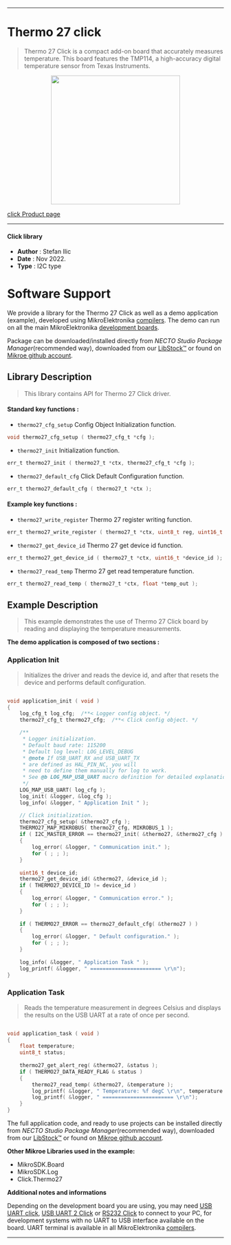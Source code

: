 
---
# Thermo 27 click

> Thermo 27 Click is a compact add-on board that accurately measures temperature. This board features the TMP114, a high-accuracy digital temperature sensor from Texas Instruments.

<p align="center">
  <img src="https://download.mikroe.com/images/click_for_ide/thermo27_click.png" height=300px>
</p>

[click Product page](https://www.mikroe.com/thermo-27-click)

---


#### Click library

- **Author**        : Stefan Ilic
- **Date**          : Nov 2022.
- **Type**          : I2C type


# Software Support

We provide a library for the Thermo 27 Click
as well as a demo application (example), developed using MikroElektronika
[compilers](https://www.mikroe.com/necto-studio).
The demo can run on all the main MikroElektronika [development boards](https://www.mikroe.com/development-boards).

Package can be downloaded/installed directly from *NECTO Studio Package Manager*(recommended way), downloaded from our [LibStock&trade;](https://libstock.mikroe.com) or found on [Mikroe github account](https://github.com/MikroElektronika/mikrosdk_click_v2/tree/master/clicks).

## Library Description

> This library contains API for Thermo 27 Click driver.

#### Standard key functions :

- `thermo27_cfg_setup` Config Object Initialization function.
```c
void thermo27_cfg_setup ( thermo27_cfg_t *cfg );
```

- `thermo27_init` Initialization function.
```c
err_t thermo27_init ( thermo27_t *ctx, thermo27_cfg_t *cfg );
```

- `thermo27_default_cfg` Click Default Configuration function.
```c
err_t thermo27_default_cfg ( thermo27_t *ctx );
```

#### Example key functions :

- `thermo27_write_register` Thermo 27 register writing function.
```c
err_t thermo27_write_register ( thermo27_t *ctx, uint8_t reg, uint16_t data_in );
```

- `thermo27_get_device_id` Thermo 27 get device id function.
```c
err_t thermo27_get_device_id ( thermo27_t *ctx, uint16_t *device_id );
```

- `thermo27_read_temp` Thermo 27 get read temperature function.
```c
err_t thermo27_read_temp ( thermo27_t *ctx, float *temp_out );
```

## Example Description

> This example demonstrates the use of Thermo 27 Click board by reading and displaying the temperature measurements.

**The demo application is composed of two sections :**

### Application Init

> Initializes the driver and reads the device id, and after that resets the device and performs default configuration.

```c

void application_init ( void ) 
{
    log_cfg_t log_cfg;  /**< Logger config object. */
    thermo27_cfg_t thermo27_cfg;  /**< Click config object. */

    /** 
     * Logger initialization.
     * Default baud rate: 115200
     * Default log level: LOG_LEVEL_DEBUG
     * @note If USB_UART_RX and USB_UART_TX 
     * are defined as HAL_PIN_NC, you will 
     * need to define them manually for log to work. 
     * See @b LOG_MAP_USB_UART macro definition for detailed explanation.
     */
    LOG_MAP_USB_UART( log_cfg );
    log_init( &logger, &log_cfg );
    log_info( &logger, " Application Init " );

    // Click initialization.
    thermo27_cfg_setup( &thermo27_cfg );
    THERMO27_MAP_MIKROBUS( thermo27_cfg, MIKROBUS_1 );
    if ( I2C_MASTER_ERROR == thermo27_init( &thermo27, &thermo27_cfg ) ) 
    {
        log_error( &logger, " Communication init." );
        for ( ; ; );
    }
    
    uint16_t device_id;
    thermo27_get_device_id( &thermo27, &device_id );
    if ( THERMO27_DEVICE_ID != device_id )
    {
        log_error( &logger, " Communication error." );
        for ( ; ; );
    }
    
    if ( THERMO27_ERROR == thermo27_default_cfg( &thermo27 ) )
    {
        log_error( &logger, " Default configuration." );
        for ( ; ; );
    }
   
    log_info( &logger, " Application Task " );
    log_printf( &logger, " ======================= \r\n");
}

```

### Application Task

> Reads the temperature measurement in degrees Celsius and displays the results on the USB UART at a rate of once per second.

```c

void application_task ( void ) 
{
    float temperature;
    uint8_t status;
    
    thermo27_get_alert_reg( &thermo27, &status );
    if ( THERMO27_DATA_READY_FLAG & status )
    {
        thermo27_read_temp( &thermo27, &temperature );
        log_printf( &logger, " Temperature: %f degC \r\n", temperature );
        log_printf( &logger, " ======================= \r\n");
    }
}

```

The full application code, and ready to use projects can be installed directly from *NECTO Studio Package Manager*(recommended way), downloaded from our [LibStock&trade;](https://libstock.mikroe.com) or found on [Mikroe github account](https://github.com/MikroElektronika/mikrosdk_click_v2/tree/master/clicks).

**Other Mikroe Libraries used in the example:**

- MikroSDK.Board
- MikroSDK.Log
- Click.Thermo27

**Additional notes and informations**

Depending on the development board you are using, you may need
[USB UART click](https://www.mikroe.com/usb-uart-click),
[USB UART 2 Click](https://www.mikroe.com/usb-uart-2-click) or
[RS232 Click](https://www.mikroe.com/rs232-click) to connect to your PC, for
development systems with no UART to USB interface available on the board. UART
terminal is available in all MikroElektronika
[compilers](https://shop.mikroe.com/compilers).

---
